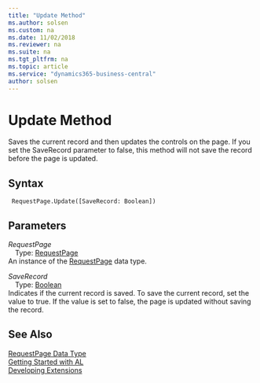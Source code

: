 ```yaml
---
title: "Update Method"
ms.author: solsen
ms.custom: na
ms.date: 11/02/2018
ms.reviewer: na
ms.suite: na
ms.tgt_pltfrm: na
ms.topic: article
ms.service: "dynamics365-business-central"
author: solsen
---
```

[//]: # (START>DO_NOT_EDIT)
[//]: # (IMPORTANT:Do not edit any of the content between here and the END>DO_NOT_EDIT.)
[//]: # (Any modifications should be made in the .xml files in the ModernDev repo.)
# Update Method
Saves the current record and then updates the controls on the page. If you set the SaveRecord parameter to false, this method will not save the record before the page is updated.

## Syntax
```
 RequestPage.Update([SaveRecord: Boolean])
```
## Parameters
*RequestPage*  
&emsp;Type: [RequestPage](requestpage-data-type.md)  
An instance of the [RequestPage](requestpage-data-type.md) data type.  

*SaveRecord*  
&emsp;Type: [Boolean](../boolean/boolean-data-type.md)  
Indicates if the current record is saved. To save the current record, set the value to true. If the value is set to false, the page is updated without saving the record.  



[//]: # (IMPORTANT: END>DO_NOT_EDIT)
## See Also
[RequestPage Data Type](requestpage-data-type.md)  
[Getting Started with AL](../../devenv-get-started.md)  
[Developing Extensions](../../devenv-dev-overview.md)